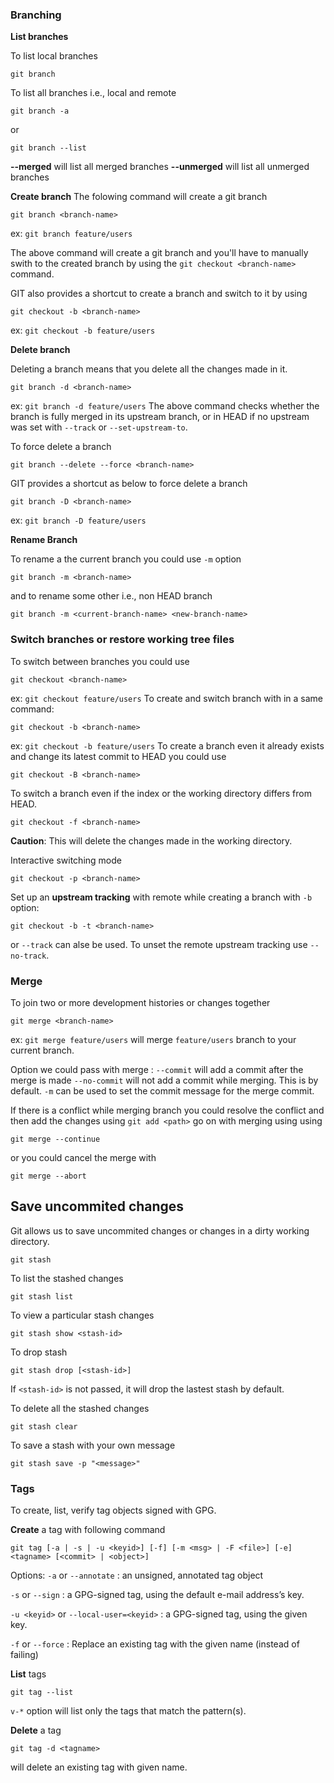 ### Branching
**List branches**

To list local branches
```
git branch
```

To list all branches i.e., local and remote
```
git branch -a
```
or 
```
git branch --list
```
**--merged** will list all merged branches
**--unmerged** will list all unmerged branches

**Create branch**
The folowing command will create a git branch
```
git branch <branch-name>
```
ex: `git branch feature/users`

The above command will create a git branch and you'll have to manually swith to the created branch by using the `git checkout <branch-name>` command.

GIT also provides a shortcut to create a branch and switch to it by using 
```
git checkout -b <branch-name>
```
ex: `git checkout -b feature/users`

**Delete branch**

Deleting a branch means that you delete all the changes made in it.
```
git branch -d <branch-name>
```
ex: `git branch -d feature/users`
The above command checks whether the branch is fully merged in its upstream branch, or in HEAD if no upstream was set with `--track` or `--set-upstream-to`.

To force delete a branch
```
git branch --delete --force <branch-name>
```
GIT provides a shortcut as below to force delete a branch
```
git branch -D <branch-name>
```
ex: `git branch -D feature/users`

**Rename Branch**

To rename a the current branch you could use `-m` option
```
git branch -m <branch-name>
```
and to rename some other i.e., non HEAD branch
```
git branch -m <current-branch-name> <new-branch-name>
```

### Switch branches or restore working tree files

To switch between branches you could use
```
git checkout <branch-name>
```
ex: `git checkout feature/users`
To create and switch branch with in a same command:
```
git checkout -b <branch-name> 
```
ex: `git checkout -b feature/users`
To create a branch even it already exists and change its latest commit to HEAD you could use
```
git checkout -B <branch-name>
```

To switch a branch even if the index or the working directory differs from HEAD.
```
git checkout -f <branch-name> 
```
**Caution**: This will delete the changes made in the working directory.

Interactive switching mode
```
git checkout -p <branch-name>
```

Set up an **upstream tracking** with remote while creating a branch with `-b` option:
```
git checkout -b -t <branch-name>
```
or `--track` can alse be used.
To unset the remote upstream tracking use `--no-track`.


### Merge
To join two or more development histories or changes together

```
git merge <branch-name>
```
ex: `git merge feature/users` will merge `feature/users` branch to your current branch.

Option we could pass with merge :
`--commit` will add a commit after the merge is made
`--no-commit` will not add a commit while merging. This is by default.
`-m` can be used to set the commit message for the merge commit.

If there is a conflict while merging branch you could resolve the conflict and then add the changes using `git add <path>` go on with merging using using
```
git merge --continue
```
or you could cancel the merge with
```
git merge --abort
```

## Save uncommited changes
Git allows us to save uncommited changes or changes in a dirty working directory.

```
git stash
```
To list the stashed changes
```
git stash list
```
To view a particular stash changes
```
git stash show <stash-id>
```
To drop stash
```
git stash drop [<stash-id>]
```
If `<stash-id>` is not passed, it will drop the lastest stash by default.

To delete all the stashed changes
```
git stash clear
```
To save a stash with your own message
```
git stash save -p "<message>"
```

### Tags
To create, list, verify tag objects signed with GPG.

**Create** a tag with following command
```
git tag [-a | -s | -u <keyid>] [-f] [-m <msg> | -F <file>] [-e] <tagname> [<commit> | <object>]
```
Options: 
`-a` or `--annotate` : an unsigned, annotated tag object

`-s` or `--sign` : a GPG-signed tag, using the default e-mail address’s key.

`-u <keyid>` or `--local-user=<keyid>` : a GPG-signed tag, using the given key.

`-f` or `--force` : Replace an existing tag with the given name (instead of failing)

**List** tags
```
git tag --list
```
`v-*` option will list only the tags that match the pattern(s).

**Delete** a tag
```
git tag -d <tagname>
```
will delete an existing tag with given name.